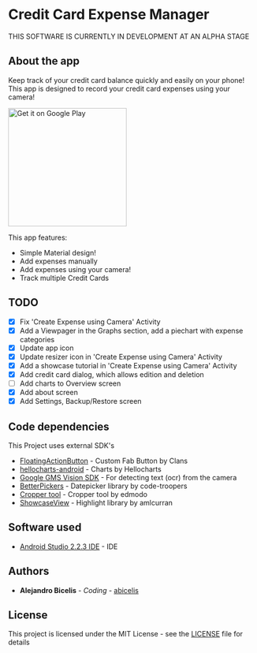 # Credit Card Expense Manager #

THIS SOFTWARE IS CURRENTLY IN DEVELOPMENT AT AN ALPHA STAGE


## About the app

Keep track of your credit card balance quickly and easily on your phone! This app is designed to record your credit card expenses using your camera!


<a target="_blank" href='https://play.google.com/store/apps/details?id=ve.com.abicelis.creditcardexpensemanager&pcampaignid=MKT-Other-global-all-co-prtnr-py-PartBadge-Mar2515-1'><img alt='Get it on Google Play' src='https://play.google.com/intl/en_us/badges/images/generic/en_badge_web_generic.png' width="240px"/></a>


This app features:

- Simple Material design!
- Add expenses manually
- Add expenses using your camera!
- Track multiple Credit Cards

## TODO

- [X] Fix 'Create Expense using Camera' Activity
- [X] Add a Viewpager in the Graphs section, add a piechart with expense categories
- [X] Update app icon
- [X] Update resizer icon in 'Create Expense using Camera' Activity
- [X] Add a showcase tutorial in 'Create Expense using Camera' Activity
- [X] Add credit card dialog, which allows edition and deletion
- [ ] Add charts to Overview screen
- [X] Add about screen
- [X] Add Settings, Backup/Restore screen

## Code dependencies

This Project uses external SDK's

* [FloatingActionButton](https://github.com/Clans/FloatingActionButton) - Custom Fab Button by Clans
* [hellocharts-android](https://github.com/lecho/hellocharts-android) - Charts by Hellocharts
* [Google GMS Vision SDK](https://developers.google.com/android/reference/com/google/android/gms/vision/package-summary) - For detecting text (ocr) from the camera
* [BetterPickers](https://github.com/code-troopers/android-betterpickers) - Datepicker library by code-troopers
* [Cropper tool](https://github.com/edmodo/cropper) - Cropper tool by edmodo
* [ShowcaseView](https://github.com/amlcurran/ShowcaseView) - Highlight library by amlcurran

## Software used

* [Android Studio 2.2.3 IDE](https://developer.android.com/studio/index.html) - IDE


## Authors

* **Alejandro Bicelis** - *Coding* - [abicelis](https://github.com/abicelis)

## License

This project is licensed under the MIT License - see the [LICENSE](https://github.com/abicelis/ElectronicLoad/blob/master/LICENSE) file for details

